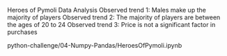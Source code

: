 Heroes of Pymoli Data Analysis
Observed trend 1: Males make up the majority of players
Observed trend 2: The majority of players are between the ages of 20 to 24
Observed trend 3: Price is not a significant factor in purchases

python-challenge/04-Numpy-Pandas/HeroesOfPymoli.ipynb
